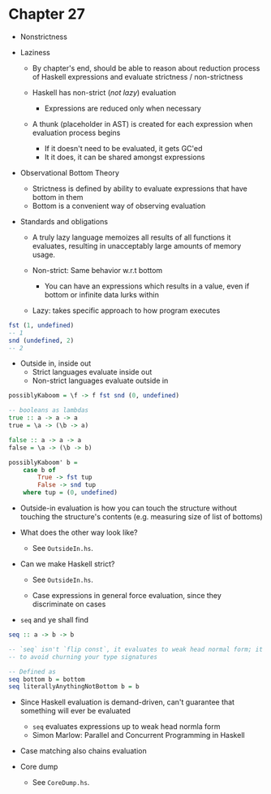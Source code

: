 # Chapter 27

- Nonstrictness

- Laziness
    - By chapter's end, should be able to reason about reduction process of
      Haskell expressions and evaluate strictness / non-strictness

    - Haskell has non-strict (*not lazy*) evaluation
        - Expressions are reduced only when necessary

    - A thunk (placeholder in AST) is created for each expression when
      evaluation process begins
        - If it doesn't need to be evaluated, it gets GC'ed
        - It it does, it can be shared amongst expressions

- Observational Bottom Theory
    - Strictness is defined by ability to evaluate expressions that have bottom
      in them
    - Bottom is a convenient way of observing evaluation

- Standards and obligations
    - A truly lazy language memoizes all results of all functions it evaluates,
      resulting in unacceptably large amounts of memory usage.

    - Non-strict: Same behavior w.r.t bottom
        - You can have an expressions which results in a value, even if bottom
          or infinite data lurks within
    - Lazy: takes specific approach to how program executes

```haskell
fst (1, undefined)
-- 1
snd (undefined, 2)
-- 2
```

- Outside in, inside out
    - Strict languages evaluate inside out
    - Non-strict languages evaluate outside in

```haskell
possiblyKaboom = \f -> f fst snd (0, undefined)

-- booleans as lambdas
true :: a -> a -> a
true = \a -> (\b -> a)

false :: a -> a -> a
false = \a -> (\b -> b)

possiblyKaboom' b =
    case b of
        True -> fst tup
        False -> snd tup
    where tup = (0, undefined)
```

- Outside-in evaluation is how you can touch the structure without touching the
  structure's contents (e.g. measuring size of list of bottoms)

- What does the other way look like?
    - See `OutsideIn.hs`.

- Can we make Haskell strict?
    - See `OutsideIn.hs`.

    - Case expressions in general force evaluation, since they discriminate on
      cases

- `seq` and ye shall find

```haskell
seq :: a -> b -> b

-- `seq` isn't `flip const`, it evaluates to weak head normal form; it is elided
-- to avoid churning your type signatures

-- Defined as
seq bottom b = bottom
seq literallyAnythingNotBottom b = b
```

- Since Haskell evaluation is demand-driven, can't guarantee that something will
  ever be evaluated
    - `seq` evaluates expressions up to weak head normla form
    - Simon Marlow: Parallel and Concurrent Programming in Haskell

- Case matching also chains evaluation

- Core dump
    - See `CoreDump.hs`.
